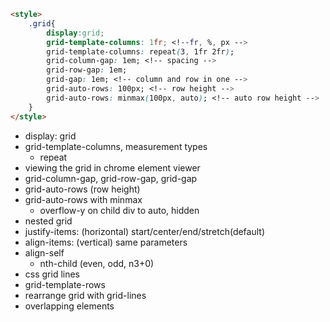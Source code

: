 ```html
<style>
    .grid{
        display:grid;
        grid-template-columns: 1fr; <!--fr, %, px -->
        grid-template-columns: repeat(3, 1fr 2fr);
        grid-column-gap: 1em; <!-- spacing -->
        grid-row-gap: 1em; 
        grid-gap: 1em; <!-- column and row in one -->
        grid-auto-rows: 100px; <!-- row height -->
        grid-auto-rows: minmax(100px, auto); <!-- auto row height -->
    }
</style>
```


* display: grid
* grid-template-columns, measurement types
    * repeat
* viewing the grid in chrome element viewer
* grid-column-gap, grid-row-gap, grid-gap
* grid-auto-rows (row height)
* grid-auto-rows with minmax
    * overflow-y on child div to auto, hidden
* nested grid
* justify-items: (horizontal) start/center/end/stretch(default)
* align-items: (vertical) same parameters
* align-self
    * nth-child (even, odd, n3+0)
* css grid lines
* grid-template-rows
* rearrange grid with grid-lines
* overlapping elements
